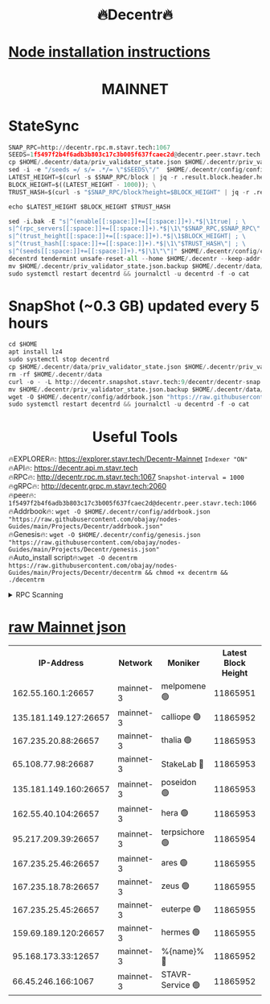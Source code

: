 <h1 align="center"> 🔥Decentr🔥</h1>

[Node installation instructions](https://github.com/obajay/nodes-Guides/tree/main/Projects/Decentr)
=
<h1 align="center"> MAINNET</h1>

# StateSync
```python
SNAP_RPC=http://decentr.rpc.m.stavr.tech:1067
SEEDS=1f5497f2b4f6adb3b803c17c3b005f637fcaec2d@decentr.peer.stavr.tech:1066
cp $HOME/.decentr/data/priv_validator_state.json $HOME/.decentr/priv_validator_state.json.backup
sed -i -e "/seeds =/ s/= .*/= \"$SEEDS\"/"  $HOME/.decentr/config/config.toml
LATEST_HEIGHT=$(curl -s $SNAP_RPC/block | jq -r .result.block.header.height); \
BLOCK_HEIGHT=$((LATEST_HEIGHT - 1000)); \
TRUST_HASH=$(curl -s "$SNAP_RPC/block?height=$BLOCK_HEIGHT" | jq -r .result.block_id.hash)

echo $LATEST_HEIGHT $BLOCK_HEIGHT $TRUST_HASH

sed -i.bak -E "s|^(enable[[:space:]]+=[[:space:]]+).*$|\1true| ; \
s|^(rpc_servers[[:space:]]+=[[:space:]]+).*$|\1\"$SNAP_RPC,$SNAP_RPC\"| ; \
s|^(trust_height[[:space:]]+=[[:space:]]+).*$|\1$BLOCK_HEIGHT| ; \
s|^(trust_hash[[:space:]]+=[[:space:]]+).*$|\1\"$TRUST_HASH\"| ; \
s|^(seeds[[:space:]]+=[[:space:]]+).*$|\1\"\"|" $HOME/.decentr/config/config.toml
decentrd tendermint unsafe-reset-all --home $HOME/.decentr --keep-addr-book
mv $HOME/.decentr/priv_validator_state.json.backup $HOME/.decentr/data/priv_validator_state.json
sudo systemctl restart decentrd && journalctl -u decentrd -f -o cat
```
# SnapShot (~0.3 GB) updated every 5 hours
```python
cd $HOME
apt install lz4
sudo systemctl stop decentrd
cp $HOME/.decentr/data/priv_validator_state.json $HOME/.decentr/priv_validator_state.json.backup
rm -rf $HOME/.decentr/data
curl -o - -L http://decentr.snapshot.stavr.tech:9/decentr/decentr-snap.tar.lz4 | lz4 -c -d - | tar -x -C $HOME/.decentr --strip-components 2
mv $HOME/.decentr/priv_validator_state.json.backup $HOME/.decentr/data/priv_validator_state.json
wget -O $HOME/.decentr/config/addrbook.json "https://raw.githubusercontent.com/obajay/nodes-Guides/main/Projects/Decentr/addrbook.json"
sudo systemctl restart decentrd && journalctl -u decentrd -f -o cat
```

 <h1 align="center"> Useful Tools</h1>

🔥EXPLORER🔥:     https://explorer.stavr.tech/Decentr-Mainnet        `Indexer "ON"` \
🔥API🔥:          https://decentr.api.m.stavr.tech \
🔥RPC🔥:          http://decentr.rpc.m.stavr.tech:1067              `Snapshot-interval = 1000` \
🔥gRPC🔥:         http://decentr.grpc.m.stavr.tech:2060 \
🔥peer🔥:         `1f5497f2b4f6adb3b803c17c3b005f637fcaec2d@decentr.peer.stavr.tech:1066` \
🔥Addrbook🔥:  `wget -O $HOME/.decentr/config/addrbook.json "https://raw.githubusercontent.com/obajay/nodes-Guides/main/Projects/Decentr/addrbook.json"` \
🔥Genesis🔥:  `wget -O $HOME/.decentr/config/genesis.json "https://raw.githubusercontent.com/obajay/nodes-Guides/main/Projects/Decentr/genesis.json"` \
🔥Auto_install script🔥:`wget -O decentrm https://raw.githubusercontent.com/obajay/nodes-Guides/main/Projects/Decentr/decentrm && chmod +x decentrm && ./decentrm`

<details>
<summary>RPC Scanning</summary>

<h2 align="center"> We scan nodes in real time every 4 hours. And we provide the final result of RPC endpoints.
We cannot influence the operation of these nodes in any way. </h2>


```python
If Voting Power is higher than 0 --> then the Node is a validator of the network and may be subject to attack and be a potential threat to the chain.
```
```python
We marked such validators with a red symbol
```

</details>

[raw Mainnet json](https://rpc-check.decentrm.stavr.tech/decentrm/rpc-decentrm-result.json)
=



<table><tr><th>IP-Address</th><th>Network</th><th>Moniker</th><th>Latest Block Height</th><th>Earliest Block Height</th><th>Catching Up</th><th>Tx Index</th><th>Voting Power</th><th>Scan Time</th></tr><tr><td>162.55.160.1:26657</td><td>mainnet-3</td><td>melpomene 🟢</td><td>11865951</td><td>1688950</td><td>False</td><td>on</td><td>0</td><td>2023-12-08T00:52:28.947900296UTC</td></tr><tr><td>135.181.149.127:26657</td><td>mainnet-3</td><td>calliope 🟢</td><td>11865952</td><td>1688950</td><td>False</td><td>on</td><td>0</td><td>2023-12-08T00:52:29.987781910UTC</td></tr><tr><td>167.235.20.88:26657</td><td>mainnet-3</td><td>thalia 🟢</td><td>11865953</td><td>1688950</td><td>False</td><td>on</td><td>0</td><td>2023-12-08T00:52:35.685157635UTC</td></tr><tr><td>65.108.77.98:26687</td><td>mainnet-3</td><td>StakeLab 🔴</td><td>11865953</td><td>1688950</td><td>False</td><td>on</td><td>5264193</td><td>2023-12-08T00:52:36.055732956UTC</td></tr><tr><td>135.181.149.160:26657</td><td>mainnet-3</td><td>poseidon 🟢</td><td>11865953</td><td>1688950</td><td>False</td><td>on</td><td>0</td><td>2023-12-08T00:52:38.658461533UTC</td></tr><tr><td>162.55.40.104:26657</td><td>mainnet-3</td><td>hera 🟢</td><td>11865953</td><td>1688950</td><td>False</td><td>on</td><td>0</td><td>2023-12-08T00:52:41.037954952UTC</td></tr><tr><td>95.217.209.39:26657</td><td>mainnet-3</td><td>terpsichore 🟢</td><td>11865954</td><td>1688950</td><td>False</td><td>on</td><td>0</td><td>2023-12-08T00:52:43.465919804UTC</td></tr><tr><td>167.235.25.46:26657</td><td>mainnet-3</td><td>ares 🟢</td><td>11865955</td><td>1688950</td><td>False</td><td>on</td><td>0</td><td>2023-12-08T00:52:47.931472723UTC</td></tr><tr><td>167.235.18.78:26657</td><td>mainnet-3</td><td>zeus 🟢</td><td>11865955</td><td>1688950</td><td>False</td><td>on</td><td>0</td><td>2023-12-08T00:52:48.211819932UTC</td></tr><tr><td>167.235.25.45:26657</td><td>mainnet-3</td><td>euterpe 🟢</td><td>11865955</td><td>1688950</td><td>False</td><td>on</td><td>0</td><td>2023-12-08T00:52:50.511493690UTC</td></tr><tr><td>159.69.189.120:26657</td><td>mainnet-3</td><td>hermes 🟢</td><td>11865955</td><td>1688950</td><td>False</td><td>on</td><td>0</td><td>2023-12-08T00:52:50.863598713UTC</td></tr><tr><td>95.168.173.33:12657</td><td>mainnet-3</td><td>%{name}% 🔴</td><td>11865952</td><td>8964001</td><td>False</td><td>on</td><td>4130865</td><td>2023-12-08T00:52:31.103813454UTC</td></tr><tr><td>66.45.246.166:1067</td><td>mainnet-3</td><td>STAVR-Service 🟢</td><td>11865952</td><td>11865001</td><td>False</td><td>on</td><td>0</td><td>2023-12-08T00:52:30.557550462UTC</td></tr></table>